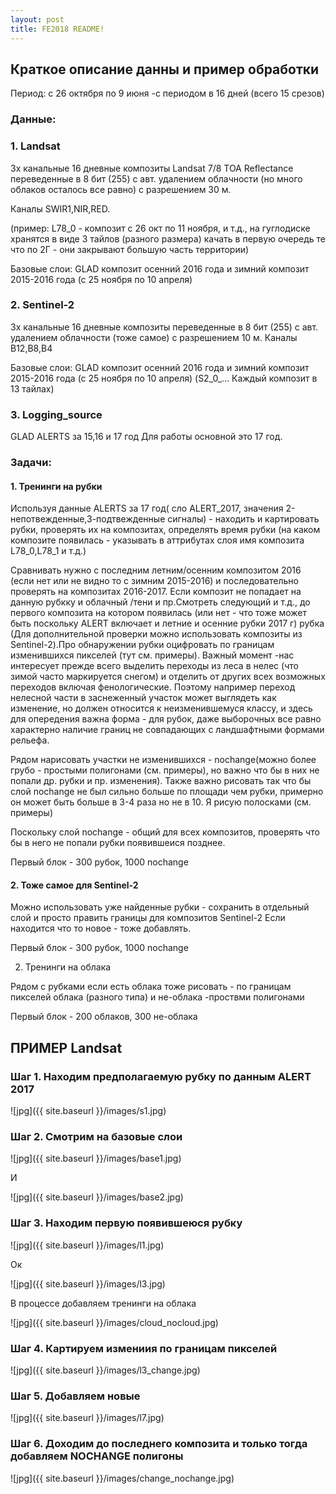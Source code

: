 ```yaml
---
layout: post
title: FE2018 README!
---
```

## Краткое описание данны и пример обработки

Период:
с 26 октября по 9 июня -с периодом в 16 дней (всего 15 срезов)

### Данные:

### 1. Landsat

3х канальные 16 дневные композиты Landsat 7/8 TOA Reflectance переведенные в 8 бит (255) с авт. удалением облачности (но много облаков осталось все равно) с разрешением 30 м. 

Каналы SWIR1,NIR,RED.

(пример: L78_0 - композит с 26 окт по 11 ноября, и т.д., на гуглодиске хранятся в виде 3 тайлов (разного размера)
качать в первую очередь те что по 2Г - они закрывают большую часть территории)

Базовые слои: GLAD композит осенний 2016 года и зимний композит 2015-2016 года (с 25 ноября по 10 апреля)

### 2. Sentinel-2

3х канальные  16 дневные композиты переведенные в 8 бит (255) с авт. удалением облачности (тоже самое) с разрешением 10 м. Каналы B12,В8,В4

Базовые слои: GLAD композит осенний 2016 года и зимний композит 2015-2016 года (с 25 ноября по 10 апреля)
(S2_0_... Каждый композит в 13 тайлах)

### 3. Logging_source

GLAD ALERTS за 15,16 и 17 год
Для работы основной это 17 год.

### Задачи:

#### 1. Тренинги на рубки
Используя данные ALERTS за 17 год( сло ALERT_2017, значения 2-непотвежденные,3-подтвежденные сигналы)  - находить и картировать рубки, 
проверять их на композитах, определять время рубки (на каком композите появилась - указывать в аттрибутах слоя имя композита L78_0,L78_1  и т.д.)

Сравнивать нужно с последним летним/осенним композитом 2016 (если нет или не видно то с зимним 2015-2016) и последовательно проверять на композитах 2016-2017. Если композит не попадает на данную рубкку и облачный /тени и пр.Cмотреть следующий и т.д., до первого композита на котором появилась (или нет - что тоже может быть поскольку ALERT включает и летние и осенние рубки 2017 г) рубка
(Для дополнительной проверки можно использовать композиты из Sentinel-2).Про обнаружении рубки оцифровать по границам изменившихся пикселей (тут см. примеры). Важный момент -нас интересует прежде всего выделить переходы из леса в нелес (что зимой часто маркируется снегом) и отделить от других всех возможных переходов включая фенологические. Поэтому например переход нелесной части в заснеженный участок может выглядеть как изменение, но должен относится к неизменившемуся классу, и здесь для опередения важна форма - для рубок, даже выборочных все равно характерно наличие границ не совпадающих с ландшафтными формами рельефа. 


Рядом нарисовать участки не изменившихся - nochange(можно более грубо - простыми полигонами (см. примеры), но важно что бы в них не попали др. рубки и пр. изменения). Также важно рисовать так что бы слой nochange не был сильно больше по площади чем рубки, примерно он может быть больше в 3-4 раза но не в 10.
Я рисую полосками (см. примеры)

Поскольку слой nochange - общий для всех композитов, проверять что бы в него не попали рубки появившеися позднее.

Первый блок - 300 рубок, 1000 nochange

#### 2. Тоже самое для Sentinel-2 
Можно использовать уже найденные рубки - сохранить в отдельный слой и просто править границы для композитов Sentinel-2
Если находится что то новое - тоже добавлять.

Первый блок - 300 рубок, 1000 nochange

2.  Тренинги на облака

Рядом с рубками если есть облака тоже рисовать - по границам пикселей облака (разного типа)
и не-облака -проствми полигонами

Первый блок - 200 облаков, 300 не-облака

## ПРИМЕР Landsat

### Шаг 1. Находим предполагаемую рубку по данным ALERT 2017

![jpg]({{ site.baseurl }}/images/s1.jpg)

### Шаг 2. Смотрим на базовые слои

![jpg]({{ site.baseurl }}/images/base1.jpg)

И

![jpg]({{ site.baseurl }}/images/base2.jpg)

### Шаг 3. Находим первую появившеюся рубку

![jpg]({{ site.baseurl }}/images/l1.jpg)

Ок

![jpg]({{ site.baseurl }}/images/l3.jpg)

В процессе добавляем тренинги на облака

![jpg]({{ site.baseurl }}/images/cloud_nocloud.jpg)

### Шаг 4. Картируем измениия по границам  пикселей

![jpg]({{ site.baseurl }}/images/l3_change.jpg)

### Шаг 5. Добавляем новые

![jpg]({{ site.baseurl }}/images/l7.jpg)

### Шаг 6. Доходим до последнего композита и только тогда добавляем NOCHANGE полигоны

![jpg]({{ site.baseurl }}/images/change_nochange.jpg)


